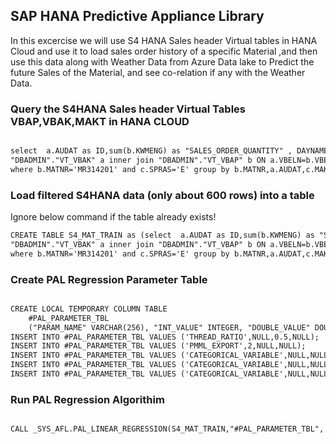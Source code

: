 ## SAP HANA Predictive Appliance Library

In this excercise we will use S4 HANA Sales header Virtual tables in HANA Cloud and use it to load sales order history of a specific Material ,and 
then use this data along with Weather Data from Azure Data lake to Predict the future Sales of the Material, and see co-relation if any with the Weather Data.

### Query the S4HANA Sales header Virtual Tables VBAP,VBAK,MAKT in HANA CLOUD


```markdown

select  a.AUDAT as ID,sum(b.KWMENG) as "SALES_ORDER_QUANTITY" , DAYNAME(a.AUDAT) as DAY,CASE WHEN DAYNAME(a.AUDAT)='SUNDAY' THEN 1 WHEN DAYNAME(a.AUDAT)='SATURDAY' THEN 1 ELSE 0 END AS WEEKEND,MONTH(a.AUDAT) as MONTH,b.MATNR,c.MAKTG from 
"DBADMIN"."VT_VBAK" a inner join "DBADMIN"."VT_VBAP" b ON a.VBELN=b.VBELN and a.MANDT=b.MANDT inner join  "DBADMIN"."VT_MAKT" c ON c.MATNR=b.MATNR 
where b.MATNR='MR314201' and c.SPRAS='E' group by b.MATNR,a.AUDAT,c.MAKTG order by a.AUDAT DESC
```


### Load filtered S4HANA data (only about 600 rows) into a table
Ignore below command if the table already exists!
```markdown
CREATE TABLE S4_MAT_TRAIN as (select  a.AUDAT as ID,sum(b.KWMENG) as "SALES_ORDER_QUANTITY" , DAYNAME(a.AUDAT) as DAY,CASE WHEN DAYNAME(a.AUDAT)='SUNDAY' THEN 1 WHEN DAYNAME(a.AUDAT)='SATURDAY' THEN 1 ELSE 0 END AS WEEKEND,MONTH(a.AUDAT) as MONTH,b.MATNR,c.MAKTG from 
"DBADMIN"."VT_VBAK" a inner join "DBADMIN"."VT_VBAP" b ON a.VBELN=b.VBELN and a.MANDT=b.MANDT inner join  "DBADMIN"."VT_MAKT" c ON c.MATNR=b.MATNR 
where b.MATNR='MR314201' and c.SPRAS='E' group by b.MATNR,a.AUDAT,c.MAKTG order by a.AUDAT DESC);
```

### Create PAL Regression Parameter Table


```markdown

CREATE LOCAL TEMPORARY COLUMN TABLE 
	#PAL_PARAMETER_TBL 
	("PARAM_NAME" VARCHAR(256), "INT_VALUE" INTEGER, "DOUBLE_VALUE" DOUBLE, "STRING_VALUE" VARCHAR(1000));
INSERT INTO #PAL_PARAMETER_TBL VALUES ('THREAD_RATIO',NULL,0.5,NULL);
INSERT INTO #PAL_PARAMETER_TBL VALUES ('PMML_EXPORT',2,NULL,NULL);
INSERT INTO #PAL_PARAMETER_TBL VALUES ('CATEGORICAL_VARIABLE',NULL,NULL,'DAY');
INSERT INTO #PAL_PARAMETER_TBL VALUES ('CATEGORICAL_VARIABLE',NULL,NULL,'WEEKEND');
INSERT INTO #PAL_PARAMETER_TBL VALUES ('CATEGORICAL_VARIABLE',NULL,NULL,'MONTH');
```

### Run PAL Regression Algorithim 

```markdown

CALL _SYS_AFL.PAL_LINEAR_REGRESSION(S4_MAT_TRAIN,"#PAL_PARAMETER_TBL", ?, ?, ?, ?,?);

```

